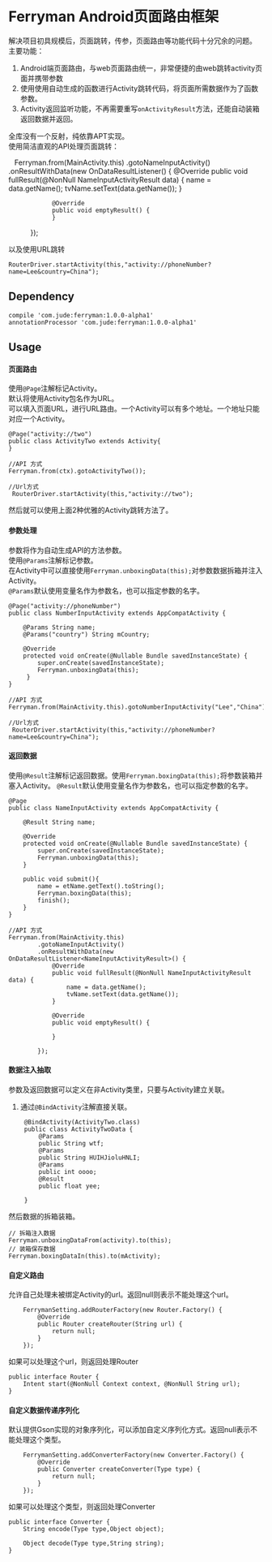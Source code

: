 # Ferryman Android页面路由框架

解决项目初具规模后，页面跳转，传参，页面路由等功能代码十分冗余的问题。
主要功能：

1. Android端页面路由，与web页面路由统一，非常便捷的由web跳转activity页面并携带参数
2. 使用使用自动生成的函数进行Activity跳转代码，将页面所需数据作为了函数参数。
3. Activity返回监听功能，不再需要重写`onActivityResult`方法，还能自动装箱返回数据并返回。

全库没有一个反射，纯依靠APT实现。  
使用简洁直观的API处理页面跳转：

    Ferryman.from(MainActivity.this)
            .gotoNameInputActivity()
            .onResultWithData(new OnDataResultListener<NameInputActivityResult>() {
                @Override
                public void fullResult(@NonNull NameInputActivityResult data) {
                    name = data.getName();
                    tvName.setText(data.getName());
                }

                @Override
                public void emptyResult() {
                }

            });
            
以及使用URL跳转

    RouterDriver.startActivity(this,"activity://phoneNumber?name=Lee&country=China");
    
## Dependency

    compile 'com.jude:ferryman:1.0.0-alpha1'
    annotationProcessor 'com.jude:ferryman:1.0.0-alpha1'

## Usage

#### 页面路由
使用`@Page`注解标记Activity。  
默认将使用Activity包名作为URL。  
可以填入页面URL，进行URL路由。一个Activity可以有多个地址。一个地址只能对应一个Activity。  

    @Page("activity://two")
    public class ActivityTwo extends Activity{
    }

    //API 方式
    Ferryman.from(ctx).gotoActivityTwo());

    //Url方式
     RouterDriver.startActivity(this,"activity://two");

然后就可以使用上面2种优雅的Activity跳转方法了。

#### 参数处理
参数将作为自动生成API的方法参数。  
使用`@Params`注解标记参数。  
在Activity中可以直接使用`Ferryman.unboxingData(this);`对参数数据拆箱并注入Activity。  
`@Params`默认使用变量名作为参数名，也可以指定参数的名字。  

    @Page("activity://phoneNumber")
    public class NumberInputActivity extends AppCompatActivity {

        @Params String name;
        @Params("country") String mCountry;

        @Override
        protected void onCreate(@Nullable Bundle savedInstanceState) {
            super.onCreate(savedInstanceState);
            Ferryman.unboxingData(this);
         }
    }

    //API 方式
    Ferryman.from(MainActivity.this).gotoNumberInputActivity("Lee","China");

    //Url方式
     RouterDriver.startActivity(this,"activity://phoneNumber?name=Lee&country=China");



#### 返回数据
使用`@Result`注解标记返回数据。使用`Ferryman.boxingData(this);`将参数装箱并塞入Activity。
`@Result`默认使用变量名作为参数名，也可以指定参数的名字。

    @Page
    public class NameInputActivity extends AppCompatActivity {

        @Result String name;

        @Override
        protected void onCreate(@Nullable Bundle savedInstanceState) {
            super.onCreate(savedInstanceState);
            Ferryman.unboxingData(this);
        }

        public void submit(){
            name = etName.getText().toString();
            Ferryman.boxingData(this);
            finish();
        }
    }

    //API 方式
    Ferryman.from(MainActivity.this)
            .gotoNameInputActivity()
            .onResultWithData(new OnDataResultListener<NameInputActivityResult>() {
                @Override
                public void fullResult(@NonNull NameInputActivityResult data) {
                    name = data.getName();
                    tvName.setText(data.getName());
                }

                @Override
                public void emptyResult() {

                }

            });

#### 数据注入抽取
参数及返回数据可以定义在非Activity类里，只要与Activity建立关联。  
1. 通过`@BindActivity`注解直接关联。

        @BindActivity(ActivityTwo.class)
        public class ActivityTwoData {
            @Params
            public String wtf;
            @Params
            public String HUIHJioluHNLI;
            @Params
            public int oooo;
            @Result
            public float yee;

        }

然后数据的拆箱装箱。  

    // 拆箱注入数据
    Ferryman.unboxingDataFrom(activity).to(this);
    // 装箱保存数据
    Ferryman.boxingDataIn(this).to(mActivity);

#### 自定义路由
允许自己处理未被绑定Activity的url。返回null则表示不能处理这个url。  

        FerrymanSetting.addRouterFactory(new Router.Factory() {
            @Override
            public Router createRouter(String url) {
                return null;
            }
        });

如果可以处理这个url，则返回处理Router  

    public interface Router {
        Intent start(@NonNull Context context, @NonNull String url);
    }

#### 自定义数据传递序列化
默认提供Gson实现的对象序列化，可以添加自定义序列化方式。返回null表示不能处理这个类型。  

        FerrymanSetting.addConverterFactory(new Converter.Factory() {
            @Override
            public Converter createConverter(Type type) {
                return null;
            }
        });

如果可以处理这个类型，则返回处理Converter  

    public interface Converter {
        String encode(Type type,Object object);

        Object decode(Type type,String string);
    }
